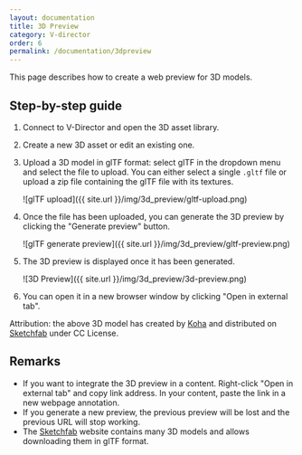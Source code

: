 ```yaml
---
layout: documentation
title: 3D Preview
category: V-director
order: 6
permalink: /documentation/3dpreview
---
```


This page describes how to create a web preview for 3D models.

## Step-by-step guide

1. Connect to V-Director and open the 3D asset library.
2. Create a new 3D asset or edit an existing one.
3. Upload a 3D model in glTF format: select glTF in the dropdown menu and select the file to upload. You can either select a single `.gltf` file or upload a zip file containing the glTF file with its textures.

    ![glTF upload]({{ site.url }}/img/3d_preview/gltf-upload.png)

4. Once the file has been uploaded, you can generate the 3D preview by clicking the "Generate preview" button.

    ![glTF generate preview]({{ site.url }}/img/3d_preview/gltf-preview.png)

5. The 3D preview is displayed once it has been generated.

    ![3D Preview]({{ site.url }}/img/3d_preview/3d-preview.png)

6. You can open it in a new browser window by clicking "Open in external tab".

Attribution: the above 3D model has created by [Koha](https://sketchfab.com/Koha.Ha) and distributed on [Sketchfab](https://sketchfab.com/3d-models/ice-cream-truck-57ba94f1def5409d8588a15d497e1368) under CC License.

## Remarks

* If you want to integrate the 3D preview in a content. Right-click "Open in external tab" and copy link address. In your content, paste the link in a new webpage annotation.
* If you generate a new preview, the previous preview will be lost and the previous URL will stop working.
* The [Sketchfab](https://sketchfab.com/3d-models?date=week&features=downloadable&sort_by=-likeCount) website contains many 3D models and allows downloading them in glTF format.